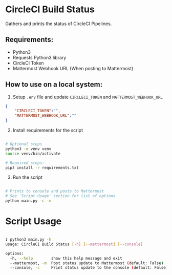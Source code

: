 # CircleCI Build Status
Gathers and prints the status of CircleCI Pipelines.

## Requirements:
* Python3
* Requests Python3 library
* CircleCI Token
* Mattermost Webhook URL (When posting to Mattermost)

## How to use on a local system:

1. Setup `.env` file and update `CIRCLECI_TOKEN` and `MATTERMOST_WEBHOOK_URL`

```json
{
    "CIRCLECI_TOKEN":"",
    "MATTERMOST_WEBHOOK_URL":""
}
```

2. Install requirements for the script

```bash

# Optional steps
python3 -m venv venv
source venv/bin/activate 

# Required steps:
pip3 install -r requirements.txt

```

3. Run the script

```bash

# Prints to console and posts to Mattermost
# See `Script Usage` section for list of options
python main.py -c -m 

```


# Script Usage

```bash

❯ python3 main.py -h
usage: CircleCI Build Status [-h] [--mattermost] [--console]

options:
  -h, --help        show this help message and exit
  --mattermost, -m  Post status update to Mattermost (default: False)
  --console, -c     Print status update to the console (default: False)

```